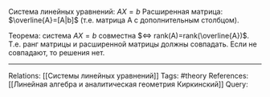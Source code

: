Система линейных уравнений: $AX=b$
Расширенная матрица: $\overline{A}=[A|b]$ (т.е. матрица А с дополнительным столбцом). 

Теорема: система $AX=b$ совместна $<=> rank(A)=rank(\overline{A})$. Т.е. ранг матрицы и расширенной матрицы должны совпадать. Если не совпадают, то решения нет. 

___
Relations: [[Системы линейных уравнений]] 
Tags: #theory 
References: [[Линейная алгебра и аналитическая геометрия Киркинский]] 
Query: 